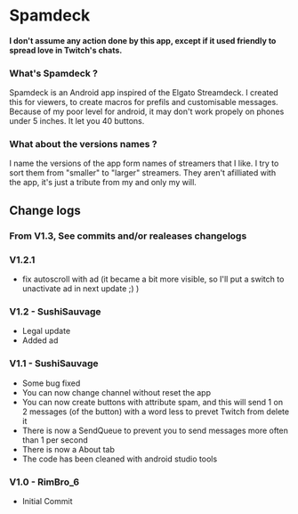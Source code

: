 # Spamdeck

#### I don't assume any action done by this app, except if it used friendly to spread love in Twitch's chats.

### What's Spamdeck ?
Spamdeck is an Android app inspired of the Elgato Streamdeck. I created this for viewers, to create macros for prefils and customisable messages. Because of my poor level for android, it may don't work propely on phones under 5 inches. It let you 40 buttons.

### What about the versions names ?
I name the versions of the app form names of streamers that I like. I try to sort them from "smaller" to "larger" streamers. They aren't afilliated with the app, it's just a tribute from my and only my will.

## Change logs

### From V1.3, See commits and/or realeases changelogs

### V1.2.1
- fix autoscroll with ad (it became a bit more visible, so I'll put a switch to unactivate ad in next update ;) )

### V1.2 - SushiSauvage
- Legal  update
- Added ad

### V1.1 - SushiSauvage
- Some bug fixed
- You can now change channel without reset the app
- You can now create buttons with attribute spam, and this will send 1 on 2 messages (of the button) with a word less to prevet Twitch from delete it
- There is now a SendQueue to prevent you to send messages more often than 1 per second
- There is now a About tab
- The code has been cleaned with android studio tools

### V1.0 - RimBro_6
- Initial Commit

